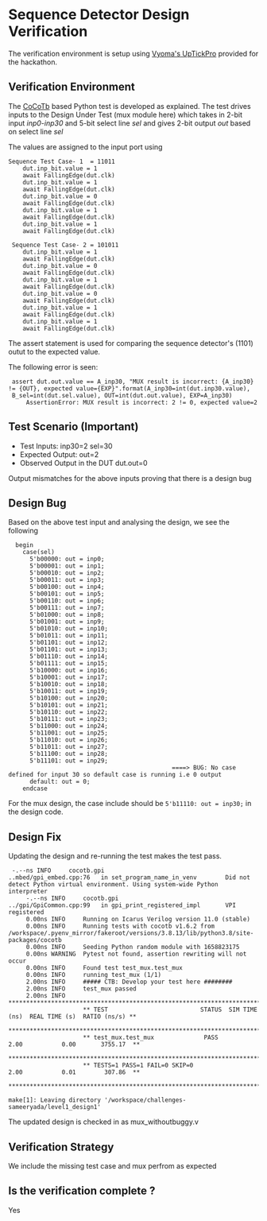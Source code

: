 # Sequence Detector Design Verification

The verification environment is setup using [Vyoma's UpTickPro](https://vyomasystems.com) provided for the hackathon.

## Verification Environment

The [CoCoTb](https://www.cocotb.org/) based Python test is developed as explained. The test drives inputs to the Design Under Test (mux module here) which takes in 2-bit input *inp0-inp30* and 5-bit select line *sel* and gives 2-bit output *out* based on select line *sel*

The values are assigned to the input port using 
```
Sequence Test Case- 1  = 11011
    dut.inp_bit.value = 1
    await FallingEdge(dut.clk)
    dut.inp_bit.value = 1
    await FallingEdge(dut.clk)
    dut.inp_bit.value = 0
    await FallingEdge(dut.clk)
    dut.inp_bit.value = 1
    await FallingEdge(dut.clk)
    dut.inp_bit.value = 1
    await FallingEdge(dut.clk)
    
 Sequence Test Case- 2 = 101011
    dut.inp_bit.value = 1
    await FallingEdge(dut.clk)
    dut.inp_bit.value = 0
    await FallingEdge(dut.clk)
    dut.inp_bit.value = 1
    await FallingEdge(dut.clk)
    dut.inp_bit.value = 0
    await FallingEdge(dut.clk)
    dut.inp_bit.value = 1
    await FallingEdge(dut.clk)
    dut.inp_bit.value = 1
    await FallingEdge(dut.clk)

```

The assert statement is used for comparing the sequence detector's (1101) outut to the expected value.

The following error is seen:
```
 assert dut.out.value == A_inp30, "MUX result is incorrect: {A_inp30} != {OUT}, expected value={EXP}".format(A_inp30=int(dut.inp30.value), 
 B_sel=int(dut.sel.value), OUT=int(dut.out.value), EXP=A_inp30)
     AssertionError: MUX result is incorrect: 2 != 0, expected value=2

```
## Test Scenario **(Important)**
- Test Inputs: inp30=2 sel=30
- Expected Output: out=2
- Observed Output in the DUT dut.out=0

Output mismatches for the above inputs proving that there is a design bug

## Design Bug
Based on the above test input and analysing the design, we see the following

```
  begin
    case(sel)
      5'b00000: out = inp0;  
      5'b00001: out = inp1;  
      5'b00010: out = inp2;  
      5'b00011: out = inp3;  
      5'b00100: out = inp4;  
      5'b00101: out = inp5;  
      5'b00110: out = inp6;  
      5'b00111: out = inp7;  
      5'b01000: out = inp8;  
      5'b01001: out = inp9;  
      5'b01010: out = inp10;
      5'b01011: out = inp11;
      5'b01101: out = inp12;
      5'b01101: out = inp13;
      5'b01110: out = inp14;
      5'b01111: out = inp15;
      5'b10000: out = inp16;
      5'b10001: out = inp17;
      5'b10010: out = inp18;
      5'b10011: out = inp19;
      5'b10100: out = inp20;
      5'b10101: out = inp21;
      5'b10110: out = inp22;
      5'b10111: out = inp23;
      5'b11000: out = inp24;
      5'b11001: out = inp25;
      5'b11010: out = inp26;
      5'b11011: out = inp27;
      5'b11100: out = inp28;
      5'b11101: out = inp29;
                                              ====> BUG: No case defined for input 30 so default case is running i.e 0 output
      default: out = 0;
    endcase
```
For the mux design, the case include should be ``5'b11110: out = inp30;`` in the design code.

## Design Fix
Updating the design and re-running the test makes the test pass.

```
 -.--ns INFO     cocotb.gpi                         ..mbed/gpi_embed.cpp:76   in set_program_name_in_venv        Did not detect Python virtual environment. Using system-wide Python interpreter
     -.--ns INFO     cocotb.gpi                         ../gpi/GpiCommon.cpp:99   in gpi_print_registered_impl       VPI registered
     0.00ns INFO     Running on Icarus Verilog version 11.0 (stable)
     0.00ns INFO     Running tests with cocotb v1.6.2 from /workspace/.pyenv_mirror/fakeroot/versions/3.8.13/lib/python3.8/site-packages/cocotb
     0.00ns INFO     Seeding Python random module with 1658823175
     0.00ns WARNING  Pytest not found, assertion rewriting will not occur
     0.00ns INFO     Found test test_mux.test_mux
     0.00ns INFO     running test_mux (1/1)
     2.00ns INFO     ##### CTB: Develop your test here ########
     2.00ns INFO     test_mux passed
     2.00ns INFO     **************************************************************************************
                     ** TEST                          STATUS  SIM TIME (ns)  REAL TIME (s)  RATIO (ns/s) **
                     **************************************************************************************
                     ** test_mux.test_mux              PASS           2.00           0.00       3755.17  **
                     **************************************************************************************
                     ** TESTS=1 PASS=1 FAIL=0 SKIP=0                  2.00           0.01        307.86  **
                     **************************************************************************************
                     
make[1]: Leaving directory '/workspace/challenges-sameeryada/level1_design1'
```

The updated design is checked in as mux_withoutbuggy.v

## Verification Strategy
 We include the missing test case and mux perfrom as expected
## Is the verification complete ?
Yes
